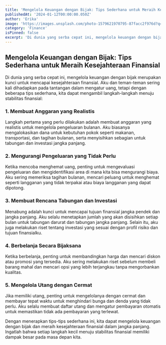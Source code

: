 ```yaml
---
title: 'Mengelola Keuangan dengan Bijak: Tips Sederhana untuk Meraih Kesejahteraan Finansial'
publishedAt: '2024-01-12T00:00:00.050Z'
author: 'Erika'
image: 'https://images.unsplash.com/photo-1579621970795-87facc2f976d?q=80&w=2370&auto=format&fit=crop'
category: 'Finance'
isPinned: false
excerpt: 'Di dunia yang serba cepat ini, mengelola keuangan dengan bijak merupakan kunci untuk mencapai kesejahteraan finansial. Aku dan teman-teman sering kali dihadapkan pada tantangan dalam mengatur uang, tetapi dengan beberapa tips sederhana, kita dapat mengambil langkah-langkah menuju stabilitas finansial'
---
```


## **Mengelola Keuangan dengan Bijak: Tips Sederhana untuk Meraih Kesejahteraan Finansial**

Di dunia yang serba cepat ini, mengelola keuangan dengan bijak merupakan kunci untuk mencapai kesejahteraan finansial. Aku dan teman-teman sering kali dihadapkan pada tantangan dalam mengatur uang, tetapi dengan beberapa tips sederhana, kita dapat mengambil langkah-langkah menuju stabilitas finansial:

### 1. **Membuat Anggaran yang Realistis**

Langkah pertama yang perlu dilakukan adalah membuat anggaran yang realistis untuk mengelola pengeluaran bulanan. Aku biasanya mengalokasikan dana untuk kebutuhan pokok seperti makanan, transportasi, dan tagihan bulanan, serta menyisihkan sebagian untuk tabungan dan investasi jangka panjang.

### 2. **Mengurangi Pengeluaran yang Tidak Perlu**

Ketika mencoba menghemat uang, penting untuk mengevaluasi pengeluaran dan mengidentifikasi area di mana kita bisa mengurangi biaya. Aku sering memeriksa tagihan bulanan, mencari peluang untuk menghemat seperti langganan yang tidak terpakai atau biaya langganan yang dapat dipotong.

### 3. **Membuat Rencana Tabungan dan Investasi**

Menabung adalah kunci untuk mencapai tujuan finansial jangka pendek dan jangka panjang. Aku selalu menetapkan jumlah yang akan disisihkan setiap bulan untuk tabungan darurat dan tabungan jangka panjang. Selain itu, aku juga melakukan riset tentang investasi yang sesuai dengan profil risiko dan tujuan finansialku.

### 4. **Berbelanja Secara Bijaksana**

Ketika berbelanja, penting untuk membandingkan harga dan mencari diskon atau promosi yang tersedia. Aku sering melakukan riset sebelum membeli barang mahal dan mencari opsi yang lebih terjangkau tanpa mengorbankan kualitas.

### 5. **Mengelola Utang dengan Cermat**

Jika memiliki utang, penting untuk mengelolanya dengan cermat dan membayar tepat waktu untuk menghindari bunga dan denda yang tidak perlu. Aku selalu membuat daftar utang dan mengatur pembayaran otomatis untuk memastikan tidak ada pembayaran yang terlewat.

Dengan menerapkan tips-tips sederhana ini, kita dapat mengelola keuangan dengan bijak dan meraih kesejahteraan finansial dalam jangka panjang. Ingatlah bahwa setiap langkah kecil menuju stabilitas finansial memiliki dampak besar pada masa depan kita.
